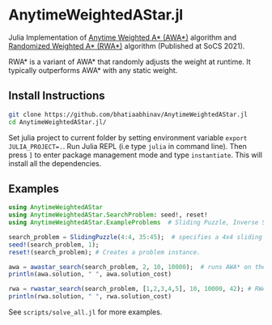 # AnytimeWeightedAStar.jl

Julia Implementation of [Anytime Weighted A* (AWA*)](https://arxiv.org/abs/1110.2737) algorithm and [Randomized Weighted A* (RWA*)](https://ojs.aaai.org/index.php/SOCS/article/download/18558/18347) algorithm (Published at SoCS 2021).

RWA* is a variant of AWA* that randomly adjusts the weight at runtime. It typically outperforms AWA* with any static weight.

## Install Instructions

```bash
git clone https://github.com/bhatiaabhinav/AnytimeWeightedAStar.jl
cd AnytimeWeightedAStar.jl/
```
Set julia project to current folder by setting environment variable `export JULIA_PROJECT=.`.
Run Julia REPL (i.e type `julia` in command line). Then press `]` to enter package management mode and type `instantiate`. This will install all the dependencies.

## Examples
```julia
using AnytimeWeightedAStar
using AnytimeWeightedAStar.SearchProblem: seed!, reset!
using AnytimeWeightedAStar.ExampleProblems  # Sliding Puzzle, Inverse Sliding Puzzle, Traveling Salesman Problem, City Navigation Problem. See src/example_problems directory for more details.

search_problem = SlidingPuzzle(4:4, 35:45);  # specifies a 4x4 sliding puzzle (also knowing as 15-Puzzle) with starting state (manhattan) heuristic randomly between 35 and 45.
seed!(search_problem, 1);
reset!(search_problem); # Creates a problem instance.

awa = awastar_search(search_problem, 2, 10, 10000);  # runs AWA* on the puzzle with a weight=2, a timelimit of 10 seconds and node-expansions limit of 10000.
println(awa.solution, " ", awa.solution_cost)

rwa = rwastar_search(search_problem, [1,2,3,4,5], 10, 10000, 42); # RWA* with weight set {1,2,3,4,5}, timelimit 10 seconds, node-expansions limit 10000, and RWA*'s random seed = 42.
println(rwa.solution, " ", rwa.solution_cost)
```

See `scripts/solve_all.jl` for more examples.

